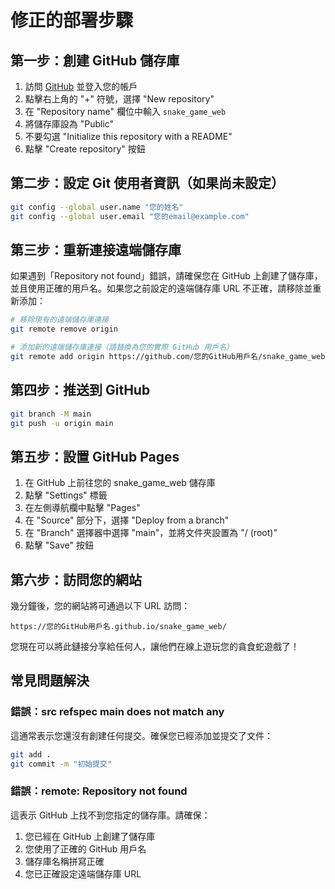 # 修正的部署步驟

## 第一步：創建 GitHub 儲存庫

1. 訪問 [GitHub](https://github.com) 並登入您的帳戶
2. 點擊右上角的 "+" 符號，選擇 "New repository"
3. 在 "Repository name" 欄位中輸入 `snake_game_web`
4. 將儲存庫設為 "Public"
5. 不要勾選 "Initialize this repository with a README"
6. 點擊 "Create repository" 按鈕

## 第二步：設定 Git 使用者資訊（如果尚未設定）

```bash
git config --global user.name "您的姓名"
git config --global user.email "您的email@example.com"
```

## 第三步：重新連接遠端儲存庫

如果遇到「Repository not found」錯誤，請確保您在 GitHub 上創建了儲存庫，並且使用正確的用戶名。如果您之前設定的遠端儲存庫 URL 不正確，請移除並重新添加：

```bash
# 移除現有的遠端儲存庫連接
git remote remove origin

# 添加新的遠端儲存庫連接（請替換為您的實際 GitHub 用戶名）
git remote add origin https://github.com/您的GitHub用戶名/snake_game_web.git
```

## 第四步：推送到 GitHub

```bash
git branch -M main
git push -u origin main
```

## 第五步：設置 GitHub Pages

1. 在 GitHub 上前往您的 snake_game_web 儲存庫
2. 點擊 "Settings" 標籤
3. 在左側導航欄中點擊 "Pages"
4. 在 "Source" 部分下，選擇 "Deploy from a branch"
5. 在 "Branch" 選擇器中選擇 "main"，並將文件夾設置為 "/ (root)"
6. 點擊 "Save" 按鈕

## 第六步：訪問您的網站

幾分鐘後，您的網站將可通過以下 URL 訪問：

```
https://您的GitHub用戶名.github.io/snake_game_web/
```

您現在可以將此鏈接分享給任何人，讓他們在線上遊玩您的貪食蛇遊戲了！

## 常見問題解決

### 錯誤：src refspec main does not match any

這通常表示您還沒有創建任何提交。確保您已經添加並提交了文件：

```bash
git add .
git commit -m "初始提交"
```

### 錯誤：remote: Repository not found

這表示 GitHub 上找不到您指定的儲存庫。請確保：
1. 您已經在 GitHub 上創建了儲存庫
2. 您使用了正確的 GitHub 用戶名
3. 儲存庫名稱拼寫正確
4. 您已正確設定遠端儲存庫 URL 
